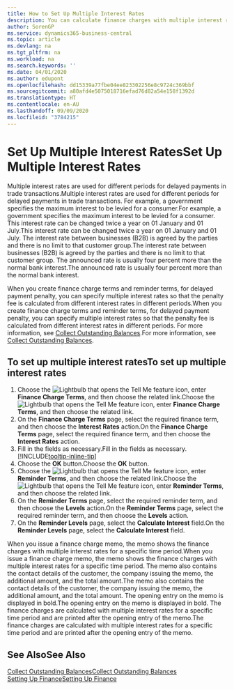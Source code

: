 ```yaml
---
title: How to Set Up Multiple Interest Rates
description: You can calculate finance charges with multiple interest rates for a specific period. The interest calculation is similar for all financial charges, with variation only in the rate of interest for a specific period.
author: SorenGP
ms.service: dynamics365-business-central
ms.topic: article
ms.devlang: na
ms.tgt_pltfrm: na
ms.workload: na
ms.search.keywords: ''
ms.date: 04/01/2020
ms.author: edupont
ms.openlocfilehash: dd15339a77fbe04ee823302256e8c9724c369bbf
ms.sourcegitcommit: a80afd4e5075018716efad76d82a54e158f1392d
ms.translationtype: HT
ms.contentlocale: en-AU
ms.lasthandoff: 09/09/2020
ms.locfileid: "3784215"
---
```

# <a name="set-up-multiple-interest-rates"></a><span data-ttu-id="f1d83-104">Set Up Multiple Interest Rates</span><span class="sxs-lookup"><span data-stu-id="f1d83-104">Set Up Multiple Interest Rates</span></span>
<span data-ttu-id="f1d83-105">Multiple interest rates are used for different periods for delayed payments in trade transactions.</span><span class="sxs-lookup"><span data-stu-id="f1d83-105">Multiple interest rates are used for different periods for delayed payments in trade transactions.</span></span> <span data-ttu-id="f1d83-106">For example, a government specifies the maximum interest to be levied for a consumer.</span><span class="sxs-lookup"><span data-stu-id="f1d83-106">For example, a government specifies the maximum interest to be levied for a consumer.</span></span> <span data-ttu-id="f1d83-107">This interest rate can be changed twice a year on 01 January and 01 July.</span><span class="sxs-lookup"><span data-stu-id="f1d83-107">This interest rate can be changed twice a year on 01 January and 01 July.</span></span> <span data-ttu-id="f1d83-108">The interest rate between businesses (B2B) is agreed by the parties and there is no limit to that customer group.</span><span class="sxs-lookup"><span data-stu-id="f1d83-108">The interest rate between businesses (B2B) is agreed by the parties and there is no limit to that customer group.</span></span> <span data-ttu-id="f1d83-109">The announced rate is usually four percent more than the normal bank interest.</span><span class="sxs-lookup"><span data-stu-id="f1d83-109">The announced rate is usually four percent more than the normal bank interest.</span></span>

<span data-ttu-id="f1d83-110">When you create finance charge terms and reminder terms, for delayed payment penalty, you can specify multiple interest rates so that the penalty fee is calculated from different interest rates in different periods.</span><span class="sxs-lookup"><span data-stu-id="f1d83-110">When you create finance charge terms and reminder terms, for delayed payment penalty, you can specify multiple interest rates so that the penalty fee is calculated from different interest rates in different periods.</span></span> <span data-ttu-id="f1d83-111">For more information, see [Collect Outstanding Balances](receivables-collect-outstanding-balances.md).</span><span class="sxs-lookup"><span data-stu-id="f1d83-111">For more information, see [Collect Outstanding Balances](receivables-collect-outstanding-balances.md).</span></span>

## <a name="to-set-up-multiple-interest-rates"></a><span data-ttu-id="f1d83-112">To set up multiple interest rates</span><span class="sxs-lookup"><span data-stu-id="f1d83-112">To set up multiple interest rates</span></span>  
1.  <span data-ttu-id="f1d83-113">Choose the ![Lightbulb that opens the Tell Me feature](media/ui-search/search_small.png "Tell me what you want to do") icon, enter **Finance Charge Terms**, and then choose the related link.</span><span class="sxs-lookup"><span data-stu-id="f1d83-113">Choose the ![Lightbulb that opens the Tell Me feature](media/ui-search/search_small.png "Tell me what you want to do") icon, enter **Finance Charge Terms**, and then choose the related link.</span></span>  
2.  <span data-ttu-id="f1d83-114">On the **Finance Charge Terms** page, select the required finance term, and then choose the **Interest Rates** action.</span><span class="sxs-lookup"><span data-stu-id="f1d83-114">On the **Finance Charge Terms** page, select the required finance term, and then choose the **Interest Rates** action.</span></span>  
3.  <span data-ttu-id="f1d83-115">Fill in the fields as necessary.</span><span class="sxs-lookup"><span data-stu-id="f1d83-115">Fill in the fields as necessary.</span></span> [!INCLUDE[tooltip-inline-tip](includes/tooltip-inline-tip_md.md)]
4.  <span data-ttu-id="f1d83-116">Choose the **OK** button.</span><span class="sxs-lookup"><span data-stu-id="f1d83-116">Choose the **OK** button.</span></span>  
5.  <span data-ttu-id="f1d83-117">Choose the ![Lightbulb that opens the Tell Me feature](media/ui-search/search_small.png "Tell me what you want to do") icon, enter **Reminder Terms**, and then choose the related link.</span><span class="sxs-lookup"><span data-stu-id="f1d83-117">Choose the ![Lightbulb that opens the Tell Me feature](media/ui-search/search_small.png "Tell me what you want to do") icon, enter **Reminder Terms**, and then choose the related link.</span></span>  
6.  <span data-ttu-id="f1d83-118">On the **Reminder Terms** page, select the required reminder term, and then choose the **Levels** action.</span><span class="sxs-lookup"><span data-stu-id="f1d83-118">On the **Reminder Terms** page, select the required reminder term, and then choose the **Levels** action.</span></span>  
7.  <span data-ttu-id="f1d83-119">On the **Reminder Levels** page, select the **Calculate Interest** field.</span><span class="sxs-lookup"><span data-stu-id="f1d83-119">On the **Reminder Levels** page, select the **Calculate Interest** field.</span></span>  

<span data-ttu-id="f1d83-120">When you issue a finance charge memo, the memo shows the finance charges with multiple interest rates for a specific time period.</span><span class="sxs-lookup"><span data-stu-id="f1d83-120">When you issue a finance charge memo, the memo shows the finance charges with multiple interest rates for a specific time period.</span></span> <span data-ttu-id="f1d83-121">The memo also contains the contact details of the customer, the company issuing the memo, the additional amount, and the total amount.</span><span class="sxs-lookup"><span data-stu-id="f1d83-121">The memo also contains the contact details of the customer, the company issuing the memo, the additional amount, and the total amount.</span></span> <span data-ttu-id="f1d83-122">The opening entry on the memo is displayed in bold.</span><span class="sxs-lookup"><span data-stu-id="f1d83-122">The opening entry on the memo is displayed in bold.</span></span> <span data-ttu-id="f1d83-123">The finance charges are calculated with multiple interest rates for a specific time period and are printed after the opening entry of the memo.</span><span class="sxs-lookup"><span data-stu-id="f1d83-123">The finance charges are calculated with multiple interest rates for a specific time period and are printed after the opening entry of the memo.</span></span>  

## <a name="see-also"></a><span data-ttu-id="f1d83-124">See Also</span><span class="sxs-lookup"><span data-stu-id="f1d83-124">See Also</span></span>  
[<span data-ttu-id="f1d83-125">Collect Outstanding Balances</span><span class="sxs-lookup"><span data-stu-id="f1d83-125">Collect Outstanding Balances</span></span>](receivables-collect-outstanding-balances.md)  
[<span data-ttu-id="f1d83-126">Setting Up Finance</span><span class="sxs-lookup"><span data-stu-id="f1d83-126">Setting Up Finance</span></span>](finance-setup-finance.md)
